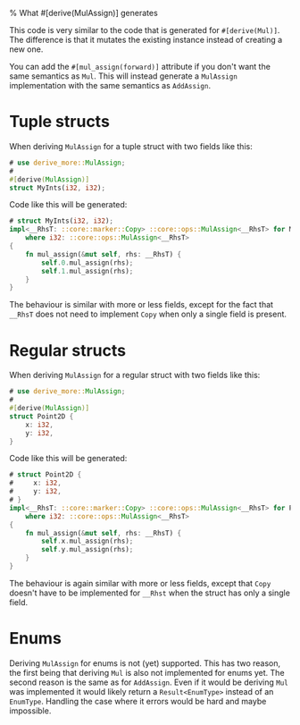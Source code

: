 % What #[derive(MulAssign)] generates

This code is very similar to the code that is generated for `#[derive(Mul)]`.
The difference is that it mutates the existing instance instead of creating a
new one.

You can add the `#[mul_assign(forward)]` attribute if you don't want the same
semantics as `Mul`.
This will instead generate a `MulAssign` implementation with the same semantics
as `AddAssign`.

# Tuple structs

When deriving `MulAssign` for a tuple struct with two fields like this:

```rust
# use derive_more::MulAssign;
#
#[derive(MulAssign)]
struct MyInts(i32, i32);
```

Code like this will be generated:

```rust
# struct MyInts(i32, i32);
impl<__RhsT: ::core::marker::Copy> ::core::ops::MulAssign<__RhsT> for MyInts
    where i32: ::core::ops::MulAssign<__RhsT>
{
    fn mul_assign(&mut self, rhs: __RhsT) {
        self.0.mul_assign(rhs);
        self.1.mul_assign(rhs);
    }
}
```

The behaviour is similar with more or less fields, except for the fact that
`__RhsT` does not need to implement `Copy` when only a single field is present.

# Regular structs

When deriving `MulAssign` for a regular struct with two fields like this:

```rust
# use derive_more::MulAssign;
#
#[derive(MulAssign)]
struct Point2D {
    x: i32,
    y: i32,
}
```

Code like this will be generated:

```rust
# struct Point2D {
#     x: i32,
#     y: i32,
# }
impl<__RhsT: ::core::marker::Copy> ::core::ops::MulAssign<__RhsT> for Point2D
    where i32: ::core::ops::MulAssign<__RhsT>
{
    fn mul_assign(&mut self, rhs: __RhsT) {
        self.x.mul_assign(rhs);
        self.y.mul_assign(rhs);
    }
}
```

The behaviour is again similar with more or less fields, except that `Copy`
doesn't have to be implemented for `__Rhst` when the struct has only a single
field.

# Enums

Deriving `MulAssign` for enums is not (yet) supported.
This has two reason, the first being that deriving `Mul` is also not implemented
for enums yet.
The second reason is the same as for `AddAssign`.
Even if it would be deriving `Mul` was implemented it would likely return a
`Result<EnumType>` instead of an `EnumType`.
Handling the case where it errors would be hard and maybe impossible.
